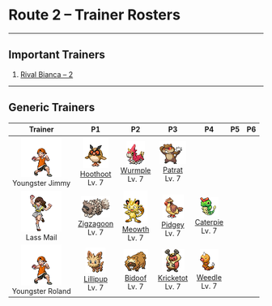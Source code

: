 # Route 2 – Trainer Rosters

---

## Important Trainers

1. [Rival Bianca – 2](important_trainers.md#rival-bianca-2)

---

## Generic Trainers</h3>

| Trainer | P1 | P2 | P3 | P4 | P5 | P6 |
|:-------:|:--:|:--:|:--:|:--:|:--:|:--:|
| ![Youngster Jimmy](../../assets/trainers/youngster.png "Youngster Jimmy")<br>Youngster Jimmy | ![Hoothoot](../../assets/sprites/hoothoot/front.gif "Hoothoot: It marks time precisely. Some countries consider it to be a wise friend, versed in the world’s ways.")<br>[Hoothoot](../../pokemon/hoothoot.md/)<br>Lv. 7 | ![Wurmple](../../assets/sprites/wurmple/front.gif "Wurmple: Often targeted by bird Pokémon, it desperately resists by releasing poison from its tail spikes.")<br>[Wurmple](../../pokemon/wurmple.md/)<br>Lv. 7 | ![Patrat](../../assets/sprites/patrat/front.gif "Patrat: Extremely cautious, they take shifts to maintain a constant watch of their nest. They feel insecure without a lookout.")<br>[Patrat](../../pokemon/patrat.md/)<br>Lv. 7 |
| ![Lass Mail](../../assets/trainers/lass.png "Lass Mail")<br>Lass Mail | ![Zigzagoon](../../assets/sprites/zigzagoon/front.gif "Zigzagoon: It walks in zigzag fashion. It is good at finding items in the grass and even in the ground.")<br>[Zigzagoon](../../pokemon/zigzagoon.md/)<br>Lv. 7 | ![Meowth](../../assets/sprites/meowth/front.gif "Meowth: It is nocturnal in nature. If it spots something shiny, its eyes glitter brightly.")<br>[Meowth](../../pokemon/meowth.md/)<br>Lv. 7 | ![Pidgey](../../assets/sprites/pidgey/front.gif "Pidgey: It is docile and prefers to avoid conflict. If disturbed, however, it can ferociously strike back.")<br>[Pidgey](../../pokemon/pidgey.md/)<br>Lv. 7 | ![Caterpie](../../assets/sprites/caterpie/front.gif "Caterpie: It releases a stench from its red antenna to repel enemies. It grows by molting repeatedly.")<br>[Caterpie](../../pokemon/caterpie.md/)<br>Lv. 7 |
| ![Youngster Roland](../../assets/trainers/youngster.png "Youngster Roland")<br>Youngster Roland | ![Lillipup](../../assets/sprites/lillipup/front.gif "Lillipup: The long hair around its face provides an amazing radar that lets it sense subtle changes in its surroundings.")<br>[Lillipup](../../pokemon/lillipup.md/)<br>Lv. 7 | ![Bidoof](../../assets/sprites/bidoof/front.gif "Bidoof: A comparison revealed that Bidoof’s front teeth grow at the same rate as Rattata’s.")<br>[Bidoof](../../pokemon/bidoof.md/)<br>Lv. 7 | ![Kricketot](../../assets/sprites/kricketot/front.gif "Kricketot: Its legs are short. Whenever it stumbles, its stiff antennae clack with a xylophone-like sound.")<br>[Kricketot](../../pokemon/kricketot.md/)<br>Lv. 7 | ![Weedle](../../assets/sprites/weedle/front.gif "Weedle: It eats its weight in leaves every day. It fends off attackers with the needle on its head.")<br>[Weedle](../../pokemon/weedle.md/)<br>Lv. 7 |

